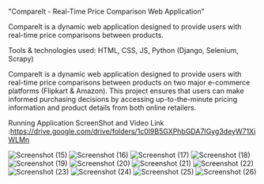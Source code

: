 "CompareIt - Real-Time Price Comparison Web Application"

CompareIt is a dynamic web application designed to provide users with real-time price comparisons between products.

Tools \& technologies used: HTML, CSS, JS, Python (Django, Selenium, Scrapy)

CompareIt is a dynamic web application designed to provide users with real-time price comparisons between products on two major e-commerce platforms (Flipkart \& Amazon). This project ensures that users can make informed purchasing decisions by accessing up-to-the-minute pricing information and product details from both online retailers.


Running Application ScreenShot and Video Link :https://drive.google.com/drive/folders/1c0l9B5GXPhbGDA7IGyg3deyW71XiWLMn

![Screenshot (15)](https://github.com/GoutamPatidar/CompareIt/assets/73788341/f4533e8c-f7fc-4a5e-a77e-773148216dfa)
![Screenshot (16)](https://github.com/GoutamPatidar/CompareIt/assets/73788341/c46c055a-4dc8-49d2-88dc-2644bffcf50e)
![Screenshot (17)](https://github.com/GoutamPatidar/CompareIt/assets/73788341/583f6af8-3d3a-4784-a8c5-2211d52df7c7)
![Screenshot (18)](https://github.com/GoutamPatidar/CompareIt/assets/73788341/d14562c8-1108-42f5-8673-9d38b825f967)
![Screenshot (19)](https://github.com/GoutamPatidar/CompareIt/assets/73788341/f3a5882e-fbc7-4d65-8d12-0d7711bde13e)
![Screenshot (20)](https://github.com/GoutamPatidar/CompareIt/assets/73788341/cbb10962-8b55-42c9-979a-30e28415b2ab)
![Screenshot (21)](https://github.com/GoutamPatidar/CompareIt/assets/73788341/497b7544-222a-4f2a-ad04-6f29fd8e2dc9)
![Screenshot (22)](https://github.com/GoutamPatidar/CompareIt/assets/73788341/0f64a4c1-6e5c-4ee7-81f8-54d7e4c3abac)
![Screenshot (23)](https://github.com/GoutamPatidar/CompareIt/assets/73788341/5160fab4-e24d-4006-a32d-48d9d6b6991e)
![Screenshot (24)](https://github.com/GoutamPatidar/CompareIt/assets/73788341/725a3b59-87d8-4494-a428-056b73e1eb47)
![Screenshot (25)](https://github.com/GoutamPatidar/CompareIt/assets/73788341/c9d934a7-28db-4ec3-8ced-d12d4bb664b7)
![Screenshot (26)](https://github.com/GoutamPatidar/CompareIt/assets/73788341/6c11f791-b7c8-4ff9-903e-edf772d67615)
